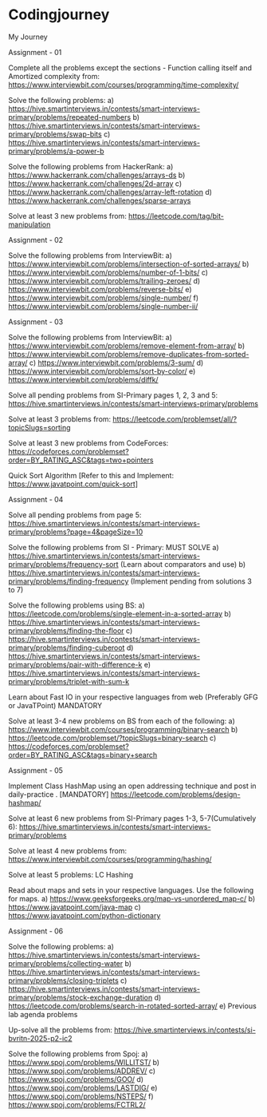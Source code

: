 # Codingjourney
 My Journey



Assignment - 01


Complete all the problems except the sections - Function calling itself and Amortized complexity from:
https://www.interviewbit.com/courses/programming/time-complexity/

Solve the following problems:
a) https://hive.smartinterviews.in/contests/smart-interviews-primary/problems/repeated-numbers
b) https://hive.smartinterviews.in/contests/smart-interviews-primary/problems/swap-bits
c) https://hive.smartinterviews.in/contests/smart-interviews-primary/problems/a-power-b

Solve the following problems from HackerRank:
a) https://www.hackerrank.com/challenges/arrays-ds
b) https://www.hackerrank.com/challenges/2d-array
c) https://www.hackerrank.com/challenges/array-left-rotation
d) https://www.hackerrank.com/challenges/sparse-arrays

Solve at least 3 new problems from:
https://leetcode.com/tag/bit-manipulation






Assignment - 02

Solve the following problems from InterviewBit:
a) https://www.interviewbit.com/problems/intersection-of-sorted-arrays/
b) https://www.interviewbit.com/problems/number-of-1-bits/
c) https://www.interviewbit.com/problems/trailing-zeroes/
d) https://www.interviewbit.com/problems/reverse-bits/
e) https://www.interviewbit.com/problems/single-number/
f) https://www.interviewbit.com/problems/single-number-ii/






Assignment - 03

Solve the following problems from InterviewBit:
a) https://www.interviewbit.com/problems/remove-element-from-array/
b) https://www.interviewbit.com/problems/remove-duplicates-from-sorted-array/
c) https://www.interviewbit.com/problems/3-sum/
d) https://www.interviewbit.com/problems/sort-by-color/
e) https://www.interviewbit.com/problems/diffk/

Solve all pending problems from SI-Primary pages 1, 2, 3 and 5:
https://hive.smartinterviews.in/contests/smart-interviews-primary/problems

Solve at least 3 problems from:
https://leetcode.com/problemset/all/?topicSlugs=sorting

Solve at least 3 new problems from CodeForces:
https://codeforces.com/problemset?order=BY_RATING_ASC&tags=two+pointers

Quick Sort Algorithm [Refer to this and Implement: https://www.javatpoint.com/quick-sort]





Assignment - 04

Solve all pending problems from page 5:
https://hive.smartinterviews.in/contests/smart-interviews-primary/problems?page=4&pageSize=10

Solve the following problems from SI - Primary: MUST SOLVE
a) https://hive.smartinterviews.in/contests/smart-interviews-primary/problems/frequency-sort (Learn about comparators and use)
b) https://hive.smartinterviews.in/contests/smart-interviews-primary/problems/finding-frequency (Implement pending from solutions 3 to 7)

Solve the following problems using BS:
a) https://leetcode.com/problems/single-element-in-a-sorted-array
b)  https://hive.smartinterviews.in/contests/smart-interviews-primary/problems/finding-the-floor
c) https://hive.smartinterviews.in/contests/smart-interviews-primary/problems/finding-cuberoot 
d) https://hive.smartinterviews.in/contests/smart-interviews-primary/problems/pair-with-difference-k
e) https://hive.smartinterviews.in/contests/smart-interviews-primary/problems/triplet-with-sum-k

Learn about Fast IO in your respective languages from web (Preferably GFG or JavaTPoint) MANDATORY

Solve at least 3-4 new problems on BS from each of the following:
a) https://www.interviewbit.com/courses/programming/binary-search
b) https://leetcode.com/problemset/?topicSlugs=binary-search 
c) https://codeforces.com/problemset?order=BY_RATING_ASC&tags=binary+search






Assignment - 05

Implement Class HashMap using an open addressing technique and post in ⁠daily-practice . [MANDATORY]
https://leetcode.com/problems/design-hashmap/

Solve at least 6 new problems from SI-Primary pages 1-3, 5-7(Cumulatively 6):
https://hive.smartinterviews.in/contests/smart-interviews-primary/problems

Solve at least 4 new problems from:
https://www.interviewbit.com/courses/programming/hashing/ 

Solve at least 5 problems:
LC Hashing

Read about maps and sets in your respective languages. Use the following for maps.
a) https://www.geeksforgeeks.org/map-vs-unordered_map-c/ 
b) https://www.javatpoint.com/java-map
c) https://www.javatpoint.com/python-dictionary




Assignment - 06

Solve the following problems:
a) https://hive.smartinterviews.in/contests/smart-interviews-primary/problems/collecting-water
b) https://hive.smartinterviews.in/contests/smart-interviews-primary/problems/closing-triplets
c) https://hive.smartinterviews.in/contests/smart-interviews-primary/problems/stock-exchange-duration
d) https://leetcode.com/problems/search-in-rotated-sorted-array/
e) Previous lab agenda problems

Up-solve all the problems from:
https://hive.smartinterviews.in/contests/si-bvritn-2025-p2-ic2

Solve the following problems from Spoj:
a) https://www.spoj.com/problems/WILLITST/
b) https://www.spoj.com/problems/ADDREV/
c) https://www.spoj.com/problems/GOO/
d) https://www.spoj.com/problems/LASTDIG/
e) https://www.spoj.com/problems/NSTEPS/
f) https://www.spoj.com/problems/FCTRL2/
